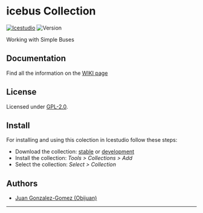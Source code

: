 

# icebus Collection

[![Icestudio][icestudio-image]][icestudio-url]
![Version][version-image]


Working with Simple Buses
## Documentation
Find all the information on the [WIKI page](https://github.com/FPGAwars/iceBus/wiki)  


## License

Licensed under [GPL-2.0](https://opensource.org/licenses/GPL-2.0).

## Install

For installing and using this colection in Icestudio follow these steps:

* Download the collection: [stable](https://github.com/FPGAwars/iceBus/archive/refs/tags/v0.1.0.zip) or [development](https://github.com/FPGAwars/iceBus/archive/refs/heads/main.zip)
* Install the collection: *Tools > Collections > Add*
* Select the collection: *Select > Collection*




## Authors
* [Juan Gonzalez-Gomez (Obijuan)](https://github.com/Obijuan)



-------


<!-- Badges -->
[icestudio-image]: https://img.shields.io/badge/collection-icestudio-blue.svg
[icestudio-url]: https://github.com/FPGAwars/icestudio
[version-image]: https://img.shields.io/badge/version-v0.1.0-orange.svg
